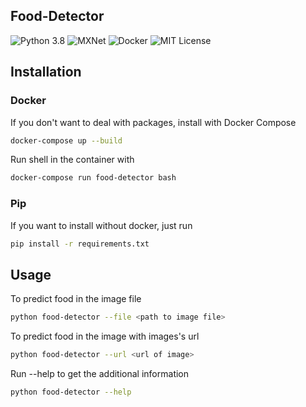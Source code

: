 ## Food-Detector
![Python 3.8](https://img.shields.io/badge/python-v3.8-blue?style=flat)
![MXNet](https://img.shields.io/badge/mxnet-v1.6-blue?style=flat)
![Docker](https://img.shields.io/badge/docker-v19.03-blue?style=flat)
![MIT License](https://img.shields.io/github/license/turdubars/food-detector?style=flat&color=green)

## Installation
### Docker
If you don't want to deal with packages, install with Docker Compose
```bash
docker-compose up --build
```
Run shell in the container with
```bash
docker-compose run food-detector bash
```

### Pip
If you want to install without docker, just run
```bash
pip install -r requirements.txt
```

## Usage

To predict food in the image file
```bash
python food-detector --file <path to image file>
```
To predict food in the image with images's url
```bash
python food-detector --url <url of image>
```
Run --help to get the additional information
```bash
python food-detector --help
```
